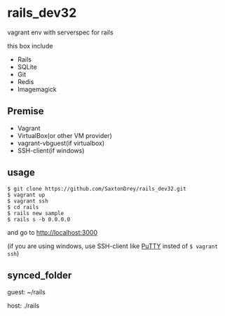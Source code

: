 # rails_dev32
vagrant env with serverspec for rails

this box include
- Rails
- SQLite
- Git
- Redis
- Imagemagick

## Premise
- Vagrant
- VirtualBox(or other VM provider)
- vagrant-vbguest(if virtualbox)
- SSH-client(if windows)

## usage
```
$ git clone https://github.com/SaxtonDrey/rails_dev32.git
$ vagrant up
$ vagrant ssh
$ cd rails
$ rails new sample
$ rails s -b 0.0.0.0
```
and go to [http://localhost:3000](http://localhost:3000)

(if you are using windows, use SSH-client like [PuTTY](http://www.chiark.greenend.org.uk/~sgtatham/putty/) insted of ```$ vagrant ssh```)


## synced_folder
guest: ~/rails

host:  ./rails 
